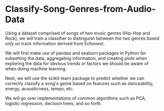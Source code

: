 # Classify-Song-Genres-from-Audio-Data
Using a dataset comprised of songs of two music genres (Hip-Hop and Rock), we will train a classifier to distinguish between the two genres based only on track information derived from Echonest. 

We will first make use of pandas and seaborn packages in Python for subsetting the data, aggregating information, and creating plots when exploring the data for obvious trends or factors we should be aware of when doing machine learning. 

Next, we will use the scikit-learn package to predict whether we can correctly classify a song's genre based on features such as danceability, energy, acousticness, tempo, etc. 

We will go over implementations of common algorithms such as PCA, logistic regression, decision trees, and so forth. 
